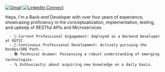 [![Gmail](https://img.shields.io/badge/gmail-%23B23121.svg?&style=for-the-badge&logo=gmail&logoColor=white
)](mailto:esmerlinjm@gmail.com?subject=From%20GitHub&cc=esmerlinjm@gmail.com&body=Hi,%20there.%20Found%20you%20from%20GitHub.)
[![LinkedIn Connect](https://img.shields.io/badge/linkedin-%230077B5.svg?&style=for-the-badge&logo=linkedin&logoColor=white)](https://www.linkedin.com/in/esmerlin-joel-mieses-18058814a/)
<!-- [![website](https://img.shields.io/badge/PortfolioWebsite-EsmerlinJM-2648ff?style=for-the-badge&logo=google-chrome&logoColor=white)](https://esmerlinjm.github.io/) -->

Heya, I'm a Back-end Developer with over four years of experience, showcasing proficiency in the conceptualization, implementation, testing, and upkeep of RESTful APIs and Microservices.
  
      - 🏢 Current Professional Engagement: Employed as a Backend Developer at OGTIC.
      - 🌱 Continuous Professional Development: Actively pursuing the DevOps/SRE Path..
      - 📚 Technical Acumen: Possessing a robust understanding of emerging technologies.
      - 🔍 Enthusiastic about acquiring new knowledge on a daily basis.
	
